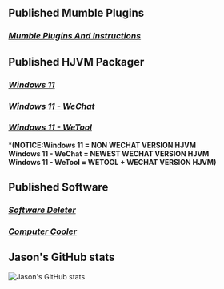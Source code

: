 ## **Published Mumble Plugins**
### [**_Mumble Plugins And Instructions_**](https://Znzxjjbt0513.github.io/Mumble%20Plugins)
## **Published HJVM Packager**
### [**_Windows 11_**](https://Znzxjjbt0513.github.io/HJVM/Windows%2011)
### [**_Windows 11 - WeChat_**](https://Znzxjjbt0513.github.io/HJVM/Windows%2011WX)
### [**_Windows 11 - WeTool_**](https://Znzxjjbt0513.github.io/HJVM/Windows%2011WT)   
***(NOTICE:Windows 11 = NON WECHAT VERSION HJVM   
Windows 11 - WeChat = NEWEST WECHAT VERSION HJVM   
Windows 11 - WeTool = WETOOL + WECHAT VERSION HJVM)**

## **Published Software**
### [**_Software Deleter_**](https://Znzxjjbt0513.github.io/Software%20Deleter)
### [**_Computer Cooler_**](https://Znzxjjbt0513.github.io/Computer%20Cooler)
## **Jason's GitHub stats**
![Jason's GitHub stats](https://github-readme-stats.vercel.app/api?username=znzxjjbt0513&show_icons=true&theme=default)
